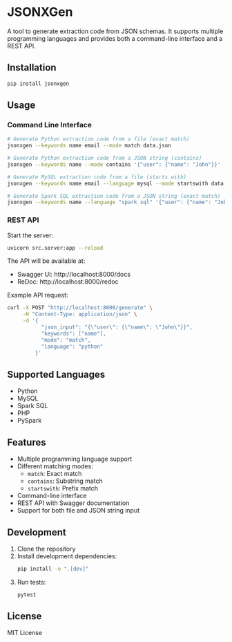 # JSONXGen

A tool to generate extraction code from JSON schemas. It supports multiple programming languages and provides both a command-line interface and a REST API.

## Installation

```bash
pip install jsonxgen
```

## Usage

### Command Line Interface

```bash
# Generate Python extraction code from a file (exact match)
jsonxgen --keywords name email --mode match data.json

# Generate Python extraction code from a JSON string (contains)
jsonxgen --keywords name --mode contains '{"user": {"name": "John"}}'

# Generate MySQL extraction code from a file (starts with)
jsonxgen --keywords name email --language mysql --mode startswith data.json

# Generate Spark SQL extraction code from a JSON string (exact match)
jsonxgen --keywords name --language "spark sql" '{"user": {"name": "John"}}'
```

### REST API

Start the server:
```bash
uvicorn src.server:app --reload
```

The API will be available at:
- Swagger UI: http://localhost:8000/docs
- ReDoc: http://localhost:8000/redoc

Example API request:
```bash
curl -X POST "http://localhost:8000/generate" \
     -H "Content-Type: application/json" \
     -d '{
           "json_input": "{\"user\": {\"name\": \"John\"}}",
           "keywords": ["name"],
           "mode": "match",
           "language": "python"
         }'
```

## Supported Languages

- Python
- MySQL
- Spark SQL
- PHP
- PySpark

## Features

- Multiple programming language support
- Different matching modes:
  - `match`: Exact match
  - `contains`: Substring match
  - `startswith`: Prefix match
- Command-line interface
- REST API with Swagger documentation
- Support for both file and JSON string input

## Development

1. Clone the repository
2. Install development dependencies:
   ```bash
   pip install -e ".[dev]"
   ```
3. Run tests:
   ```bash
   pytest
   ```

## License

MIT License